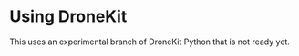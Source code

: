 # Using DroneKit

<aside class="alert">
This uses an experimental branch of DroneKit Python that is not ready yet.
</aside>